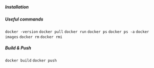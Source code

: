 ##### Installation

##### Useful commands
`docker -version`
`docker pull`
`docker run`
`docker ps`
`docker ps -a`
`docker images`
`docker rm`
`docker rmi`

##### Build & Push
`docker build`
`docker push`
